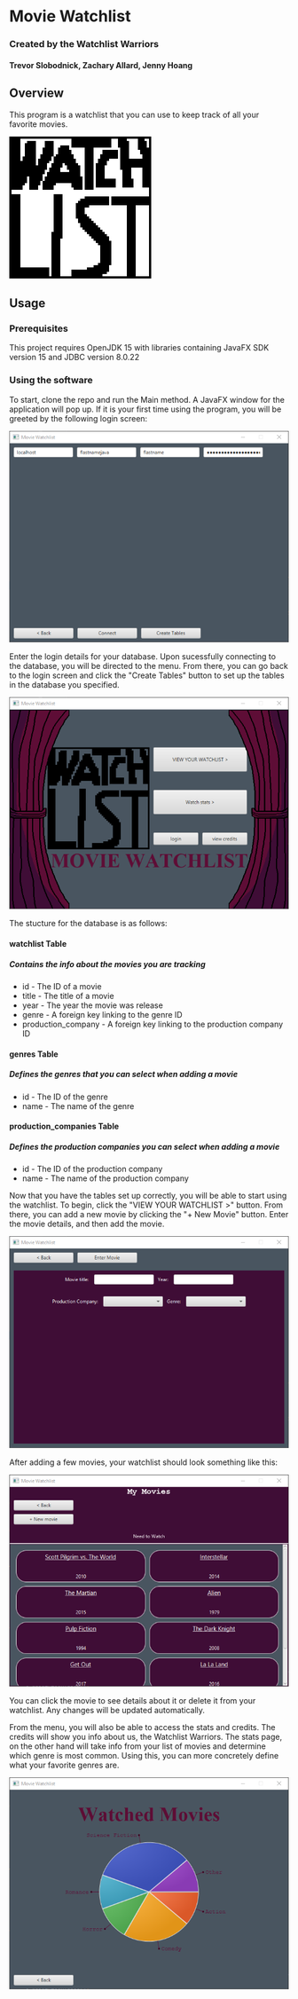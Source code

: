 # Movie Watchlist
### Created by the Watchlist Warriors
#### Trevor Slobodnick, Zachary Allard, Jenny Hoang
## Overview
This program is a watchlist that you can use to keep track of all your favorite movies.

![Watchlist logo](/images/watchlist.png)

## Usage

### Prerequisites
This project requires OpenJDK 15 with libraries containing JavaFX SDK version 15 and JDBC version 8.0.22

### Using the software

To start, clone the repo and run the Main method. A JavaFX window for the application will pop up. If it is your first time using the program, you will be greeted by the following login screen:

![Login image](/images/wl_login.png)

Enter the login details for your database. Upon sucessfully connecting to the database, you will be directed to the menu. From there, you can go back to the login screen and click the "Create Tables" button to set up the tables in the database you specified.

![Menu image](/images/wl_menu.png)

The stucture for the database is as follows:

#### watchlist Table
##### Contains the info about the movies you are tracking
* id - The ID of a movie
* title - The title of a movie
* year - The year the movie was release
* genre - A foreign key linking to the genre ID
* production_company - A foreign key linking to the production company ID

#### genres Table
##### Defines the genres that you can select when adding a movie
* id - The ID of the genre
* name - The name of the genre

#### production_companies Table
##### Defines the production companies you can select when adding a movie
* id - The ID of the production company
* name - The name of the production company

Now that you have the tables set up correctly, you will be able to start using the watchlist. To begin, click the "VIEW YOUR WATCHLIST >" button. From there, you can add a new movie by clicking the "+ New Movie" button. Enter the movie details, and then add the movie.

![Form image](/images/wl_form.png)

After adding a few movies, your watchlist should look something like this:

![Watchlist image](/images/wl_watchlist.png)

You can click the movie to see details about it or delete it from your watchlist. Any changes will be updated automatically.

From the menu, you will also be able to access the stats and credits. The credits will show you info about us, the Watchlist Warriors. The stats page, on the other hand will take info from your list of movies and determine which genre is most common. Using this, you can more concretely define what your favorite genres are.

![Stats image](/images/wl_stats.png)
